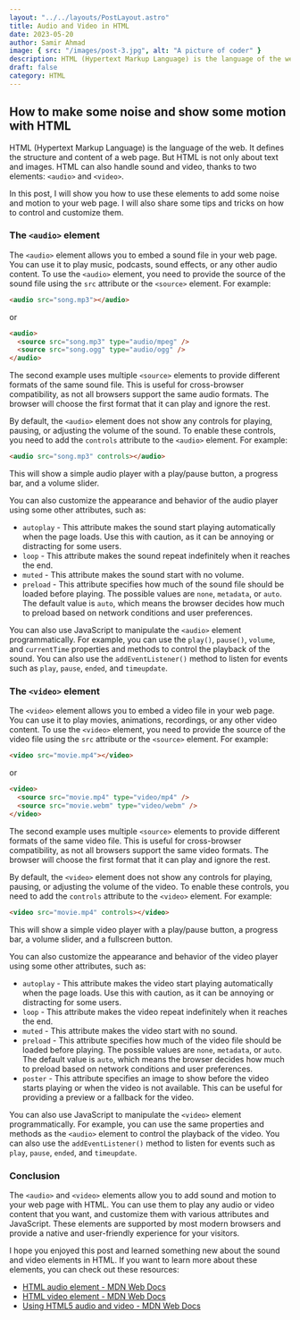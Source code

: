 ```yaml
---
layout: "../../layouts/PostLayout.astro"
title: Audio and Video in HTML
date: 2023-05-20
author: Samir Ahmad
image: { src: "/images/post-3.jpg", alt: "A picture of coder" }
description: HTML (Hypertext Markup Language) is the language of the web. It defines the structure and content of a web page. But HTML is not only about text and images.
draft: false
category: HTML
---
```


## How to make some noise and show some motion with HTML

HTML (Hypertext Markup Language) is the language of the web. It defines the structure and content of a web page. But HTML is not only about text and images. HTML can also handle sound and video, thanks to two elements: `<audio>` and `<video>`.

In this post, I will show you how to use these elements to add some noise and motion to your web page. I will also share some tips and tricks on how to control and customize them.

### The `<audio>` element

The `<audio>` element allows you to embed a sound file in your web page. You can use it to play music, podcasts, sound effects, or any other audio content. To use the `<audio>` element, you need to provide the source of the sound file using the `src` attribute or the `<source>` element. For example:

```html
<audio src="song.mp3"></audio>
```

or

```html
<audio>
  <source src="song.mp3" type="audio/mpeg" />
  <source src="song.ogg" type="audio/ogg" />
</audio>
```

The second example uses multiple `<source>` elements to provide different formats of the same sound file. This is useful for cross-browser compatibility, as not all browsers support the same audio formats. The browser will choose the first format that it can play and ignore the rest.

By default, the `<audio>` element does not show any controls for playing, pausing, or adjusting the volume of the sound. To enable these controls, you need to add the `controls` attribute to the `<audio>` element. For example:

```html
<audio src="song.mp3" controls></audio>
```

This will show a simple audio player with a play/pause button, a progress bar, and a volume slider.

You can also customize the appearance and behavior of the audio player using some other attributes, such as:

- `autoplay` - This attribute makes the sound start playing automatically when the page loads. Use this with caution, as it can be annoying or distracting for some users.
- `loop` - This attribute makes the sound repeat indefinitely when it reaches the end.
- `muted` - This attribute makes the sound start with no volume.
- `preload` - This attribute specifies how much of the sound file should be loaded before playing. The possible values are `none`, `metadata`, or `auto`. The default value is `auto`, which means the browser decides how much to preload based on network conditions and user preferences.

You can also use JavaScript to manipulate the `<audio>` element programmatically. For example, you can use the `play()`, `pause()`, `volume`, and `currentTime` properties and methods to control the playback of the sound. You can also use the `addEventListener()` method to listen for events such as `play`, `pause`, `ended`, and `timeupdate`.

### The `<video>` element

The `<video>` element allows you to embed a video file in your web page. You can use it to play movies, animations, recordings, or any other video content. To use the `<video>` element, you need to provide the source of the video file using the `src` attribute or the `<source>` element. For example:

```html
<video src="movie.mp4"></video>
```

or

```html
<video>
  <source src="movie.mp4" type="video/mp4" />
  <source src="movie.webm" type="video/webm" />
</video>
```

The second example uses multiple `<source>` elements to provide different formats of the same video file. This is useful for cross-browser compatibility, as not all browsers support the same video formats. The browser will choose the first format that it can play and ignore the rest.

By default, the `<video>` element does not show any controls for playing, pausing, or adjusting the volume of the video. To enable these controls, you need to add the `controls` attribute to the `<video>` element. For example:

```html
<video src="movie.mp4" controls></video>
```

This will show a simple video player with a play/pause button, a progress bar, a volume slider, and a fullscreen button.

You can also customize the appearance and behavior of the video player using some other attributes, such as:

- `autoplay` - This attribute makes the video start playing automatically when the page loads. Use this with caution, as it can be annoying or distracting for some users.
- `loop` - This attribute makes the video repeat indefinitely when it reaches the end.
- `muted` - This attribute makes the video start with no sound.
- `preload` - This attribute specifies how much of the video file should be loaded before playing. The possible values are `none`, `metadata`, or `auto`. The default value is `auto`, which means the browser decides how much to preload based on network conditions and user preferences.
- `poster` - This attribute specifies an image to show before the video starts playing or when the video is not available. This can be useful for providing a preview or a fallback for the video.

You can also use JavaScript to manipulate the `<video>` element programmatically. For example, you can use the same properties and methods as the `<audio>` element to control the playback of the video. You can also use the `addEventListener()` method to listen for events such as `play`, `pause`, `ended`, and `timeupdate`.

### Conclusion

The `<audio>` and `<video>` elements allow you to add sound and motion to your web page with HTML. You can use them to play any audio or video content that you want, and customize them with various attributes and JavaScript. These elements are supported by most modern browsers and provide a native and user-friendly experience for your visitors.

I hope you enjoyed this post and learned something new about the sound and video elements in HTML. If you want to learn more about these elements, you can check out these resources:

- [HTML audio element - MDN Web Docs](https://developer.mozilla.org/en-US/docs/Web/HTML/Element/audio)
- [HTML video element - MDN Web Docs](https://developer.mozilla.org/en-US/docs/Web/HTML/Element/video)
- [Using HTML5 audio and video - MDN Web Docs](https://developer.mozilla.org/en-US/docs/Learn/JavaScript/Client-side_web_APIs/Video_and_audio_APIs)
